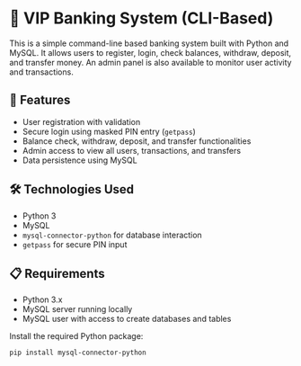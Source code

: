 # 🏦 VIP Banking System (CLI-Based)

This is a simple command-line based banking system built with Python and MySQL. It allows users to register, login, check balances, withdraw, deposit, and transfer money. An admin panel is also available to monitor user activity and transactions.

## 📌 Features

- User registration with validation
- Secure login using masked PIN entry (`getpass`)
- Balance check, withdraw, deposit, and transfer functionalities
- Admin access to view all users, transactions, and transfers
- Data persistence using MySQL

## 🛠️ Technologies Used

- Python 3
- MySQL
- `mysql-connector-python` for database interaction
- `getpass` for secure PIN input

## 📋 Requirements

- Python 3.x
- MySQL server running locally
- MySQL user with access to create databases and tables

Install the required Python package:

```bash
pip install mysql-connector-python
